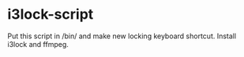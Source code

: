 # i3lock-script
Put this script in /bin/ and make new locking keyboard shortcut. Install i3lock and ffmpeg.
